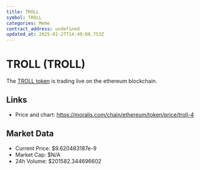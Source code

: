 ```yaml
---
title: TROLL
symbol: TROLL
categories: Meme
contract_address: undefined
updated_at: 2025-01-27T14:49:08.753Z
---
```


# TROLL (TROLL)
The [TROLL token](https://moralis.com/chain/ethereum/token/price/troll-4) is trading live on the ethereum blockchain.

## Links
- Price and chart: https://moralis.com/chain/ethereum/token/price/troll-4

## Market Data
- Current Price: $9.620483187e-9
- Market Cap: $N/A
- 24h Volume: $201582.344696602
